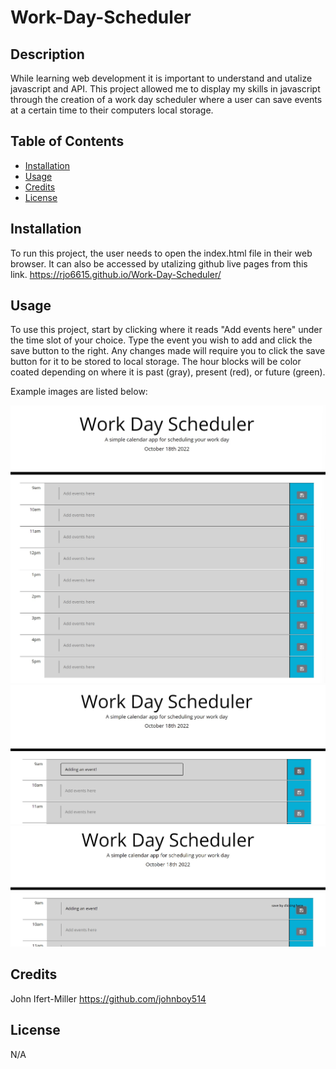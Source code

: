 # Work-Day-Scheduler

## Description

While learning web development it is important to understand and utalize javascript and API.
This project allowed me to display my skills in javascript through the creation of a work day scheduler where
a user can save events at a certain time to their computers local storage.

## Table of Contents

- [Installation](#installation)
- [Usage](#usage)
- [Credits](#credits)
- [License](#license)

## Installation

To run this project, the user needs to open the index.html file in their web browser. It can also be
accessed by utalizing github live pages from this link. https://rjo6615.github.io/Work-Day-Scheduler/

## Usage

To use this project, start by clicking where it reads "Add events here" under the time slot of your choice.
Type the event you wish to add and click the save button to the right. Any changes made will require you to click
the save button for it to be stored to local storage. The hour blocks will be color coated depending on where it is past (gray), present (red), or future (green).

Example images are listed below:

![Home Page](assets/images/image1.jpg)
![Adding an event](assets/images/image2.jpg)
![Saving an event](assets/images/image3.jpg)

## Credits

John Ifert-Miller
https://github.com/johnboy514

## License

N/A